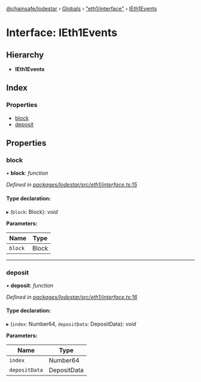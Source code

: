 [@chainsafe/lodestar](../README.md) › [Globals](../globals.md) › ["eth1/interface"](../modules/_eth1_interface_.md) › [IEth1Events](_eth1_interface_.ieth1events.md)

# Interface: IEth1Events

## Hierarchy

* **IEth1Events**

## Index

### Properties

* [block](_eth1_interface_.ieth1events.md#block)
* [deposit](_eth1_interface_.ieth1events.md#deposit)

## Properties

###  block

• **block**: *function*

*Defined in [packages/lodestar/src/eth1/interface.ts:15](https://github.com/ChainSafe/lodestar/blob/f536e8f/packages/lodestar/src/eth1/interface.ts#L15)*

#### Type declaration:

▸ (`block`: Block): *void*

**Parameters:**

Name | Type |
------ | ------ |
`block` | Block |

___

###  deposit

• **deposit**: *function*

*Defined in [packages/lodestar/src/eth1/interface.ts:16](https://github.com/ChainSafe/lodestar/blob/f536e8f/packages/lodestar/src/eth1/interface.ts#L16)*

#### Type declaration:

▸ (`index`: Number64, `depositData`: DepositData): *void*

**Parameters:**

Name | Type |
------ | ------ |
`index` | Number64 |
`depositData` | DepositData |
